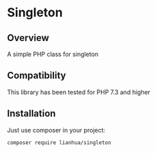 # Singleton
## Overview

A simple PHP class for singleton

## Compatibility

This library has been tested for PHP 7.3 and higher

## Installation

Just use composer in your project:

```
composer require lianhua/singleton
```
